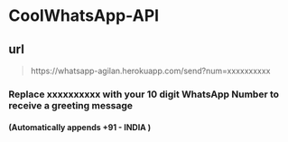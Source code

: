 # CoolWhatsApp-API
## url
> htt<span>ps://</span>whatsapp-agilan.herokuapp.com/send?num=xxxxxxxxxx
### Replace xxxxxxxxxx with your 10 digit WhatsApp Number to receive a greeting message
#### (Automatically appends +91 - INDIA )